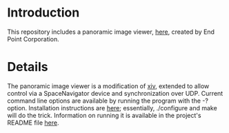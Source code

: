 # Introduction #

This repository includes a panoramic image viewer, [here](http://code.google.com/p/liquid-galaxy/source/browse/#git%2Flg-pano), created by End Point Corporation.

# Details #

The panoramic image viewer is a modification of [xiv](http://sourceforge.net/projects/xiv/), extended to allow control via a SpaceNavigator device and synchronization over UDP. Current command line options are available by running the program with the -? option. Installation instructions are [here](http://code.google.com/p/liquid-galaxy/source/browse/lg-pano/INSTALL); essentially, ./configure and make will do the trick. Information on running it is available in the project's README file [here](http://code.google.com/p/liquid-galaxy/source/browse/lg-pano/README).